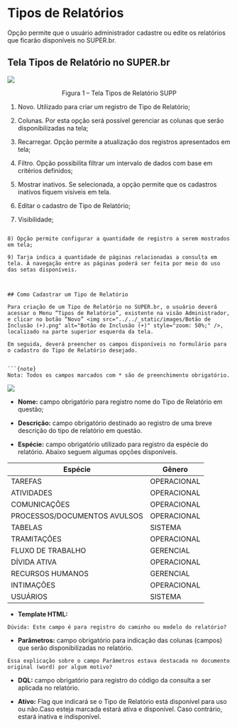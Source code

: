 # Tipos de Relatórios


Opção permite que o usuário administrador cadastre ou edite os relatórios que ficarão disponíveis no SUPER.br. 

 

## Tela Tipos de Relatório no SUPER.br 


<img src="../../_static/images/Tipos de Relatórios - Tela Principal.png"/>
 <p style="text-align: center;">Figura 1 – Tela Tipos de Relatório SUPP</p>

1) Novo. Utilizado para criar um registro de Tipo de Relatório; 

2) Colunas. Por esta opção será possível gerenciar as colunas que serão disponibilizadas na tela;

3) Recarregar. Opção permite a atualização dos registros apresentados em tela;  

4) Filtro. Opção possibilita filtrar um intervalo de dados com base em critérios definidos; 

5) Mostrar inativos. Se selecionada, a opção permite que os cadastros inativos fiquem visíveis em tela. 

6) Editar o cadastro de Tipo de Relatório; 

7) Visibilidade;
```Dúvida: Para que serve este botão? Sempre que clico nele retorna uma mensagem de acesso negado.

8) Opção permite configurar a quantidade de registro a serem mostrados em tela;

9) Tarja indica a quantidade de páginas relacionadas a consulta em tela. A navegação entre as páginas poderá ser feita por meio do uso das setas disponíveis. 

 

## Como Cadastrar um Tipo de Relatório

Para criação de um Tipo de Relatório no SUPER.br, o usuário deverá acessar o Menu “Tipos de Relatório”, existente na visão Administrador, e clicar no botão “Novo” <img src="../../_static/images/Botão de Inclusão (+).png" alt="Botão de Inclusão (+)" style="zoom: 50%;" />, localizado na parte superior esquerda da tela. 
 
Em seguida, deverá preencher os campos disponíveis no formulário para o cadastro do Tipo de Relatório desejado.  

 
```{note}
Nota: Todos os campos marcados com * são de preenchimento obrigatório. 
```

<img src="../../_static/images/Tipos de Relatórios - Tela com a Lista de Campos.png"/>


* **Nome:** campo obrigatório para registro nome do Tipo de Relatório em questão; 


* **Descrição:** campo obrigatório destinado ao registro de uma breve descrição do tipo de relatório em questão. 
 

* **Espécie:** campo obrigatório utilizado para registro da espécie do relatório. Abaixo seguem algumas opções disponíveis. 

 

|Espécie                      |Gênero      |
|-----------------------------|------------|
|TAREFAS                      |OPERACIONAL |
|ATIVIDADES                   |OPERACIONAL |
|COMUNICAÇÕES                 |OPERACIONAL |
|PROCESSOS/DOCUMENTOS AVULSOS |OPERACIONAL |
|TABELAS                      |SISTEMA     |
|TRAMITAÇÕES                  |OPERACIONAL |
|FLUXO DE TRABALHO            |GERENCIAL   |
|DÍVIDA ATIVA                 |OPERACIONAL |
|RECURSOS HUMANOS             |GERENCIAL   |
|INTIMAÇÕES                   |OPERACIONAL |
|USUÁRIOS                     |SISTEMA     |
 

* **Template HTML:**

```
Dúvida: Este campo é para registro do caminho ou modelo do relatório? 
```

* **Parâmetros:** campo obrigatório para indicação das colunas (campos) que serão disponibilizadas no relatório.    

```
Essa explicação sobre o campo Parâmetros estava destacada no documento original (word) por algum motivo?
```

* **DQL:** campo obrigatório para registro do código da consulta a ser aplicada no relatório. 


* **Ativo:** Flag que indicará se o Tipo de Relatório está disponível para uso ou não.Caso esteja marcada estará ativa e disponível. Caso contrário, estará inativa e indisponível. 
